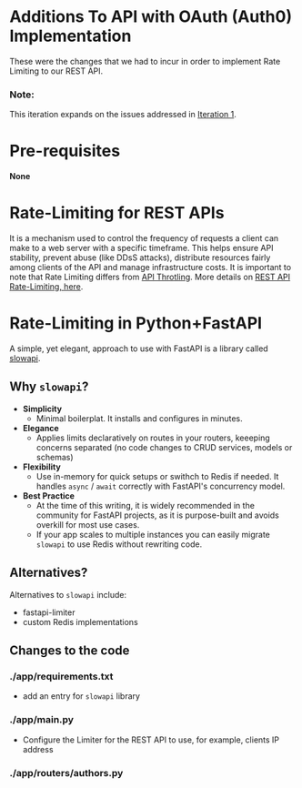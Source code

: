 # Additions To API with OAuth (Auth0) Implementation
These were the changes that we had to incur in order to implement Rate Limiting to our REST API.

### Note:
This iteration expands on the issues addressed in [Iteration 1](../library-api-with-oauth/problems-iteration1.md).

# Pre-requisites

**None**

# Rate-Limiting for REST APIs
It is a mechanism used to control the frequency of requests a client can make to a web server with a specific timeframe.  This helps ensure API stability, prevent abuse (like DDsS attacks), distribute resources fairly among clients of the API and manage infrastructure costs.  It is important to note that Rate Limiting differs from [API Throtling](https://www.merge.dev/blog/api-throttling-best-practices).  More details on [REST API Rate-Limiting, here](https://www.merge.dev/blog/rest-api-rate-limits).

# Rate-Limiting in Python+FastAPI
A simple, yet elegant, approach to use with FastAPI is a library called [slowapi](https://pypi.org/project/slowapi/).

## Why `slowapi`?
- **Simplicity**
  - Minimal boilerplat. It installs and configures in minutes.
- **Elegance**
  - Applies limits declaratively on routes in your routers, keeeping concerns separated (no code changes to CRUD services, models or schemas)
- **Flexibility**
  - Use in-memory for quick setups or swithch to Redis if needed. It handles `async` / `await` correctly with FastAPI's concurrency model.
- **Best Practice**
  - At the time of this writing, it is widely recommended in the community for FastAPI projects, as it is purpose-built and avoids overkill for most use cases.
  - If your app scales to multiple instances you can easily migrate `slowapi` to use Redis without rewriting code.

## Alternatives?
Alternatives to `slowapi` include:
- fastapi-limiter
- custom Redis implementations

## Changes to the code

### ./app/requirements.txt
- add an entry for `slowapi` library

### ./app/main.py
- Configure the Limiter for the REST API to use, for example, clients IP address

### ./app/routers/authors.py
